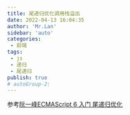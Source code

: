 ```yaml
--- 
title: 尾递归优化调用栈溢出
date: 2022-04-13 16:04:35
author: 'Mr.Lan'
sidebar: 'auto'
categories: 
 - 前端
tags: 
 - js
 - 递归
 - 尾递归
publish: true
# autoGroup-2: 
---
```


参考[阮一峰ECMAScript 6 入门 尾递归优化](https://es6.ruanyifeng.com/#docs/function#%E5%B0%BE%E9%80%92%E5%BD%92%E4%BC%98%E5%8C%96%E7%9A%84%E5%AE%9E%E7%8E%B0)
